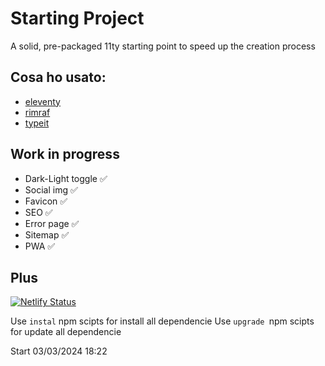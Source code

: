 # Starting Project

A solid, pre-packaged 11ty starting point to speed up the creation process

## Cosa ho usato:

- [eleventy](https://github.com/11ty/eleventy)
- [rimraf](https://github.com/isaacs/rimraf)
- [typeit](https://github.com/alexmacarthur/typeit)

## Work in progress

- Dark-Light toggle ✅
- Social img ✅
- Favicon ✅
- SEO ✅
- Error page ✅
- Sitemap ✅
- PWA ✅

## Plus

[![Netlify Status](https://api.netlify.com/api/v1/badges/13e4fd9d-0d57-4927-a06e-7a155210cc08/deploy-status)](https://app.netlify.com/sites/starting-project-11y/deploys)

Use `instal`  npm scipts for install all dependencie
Use `upgrade `npm scipts for update all dependencie

Start 03/03/2024 18:22
